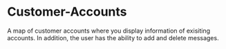 # Customer-Accounts
A map of customer accounts where you display information of exisiting accounts.
In addition, the user has the ability to add and delete messages.
